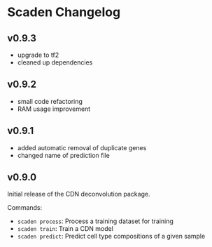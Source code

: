 # Scaden Changelog

## v0.9.3

* upgrade to tf2
* cleaned up dependencies

## v0.9.2

* small code refactoring
* RAM usage improvement

## v0.9.1

* added automatic removal of duplicate genes
* changed name of prediction file

## v0.9.0   

Initial release of the CDN deconvolution package.

Commands:

* `scaden process`: Process a training dataset for training
* `scaden train`: Train a CDN model
* `scaden predict`: Predict cell type compositions of a given sample